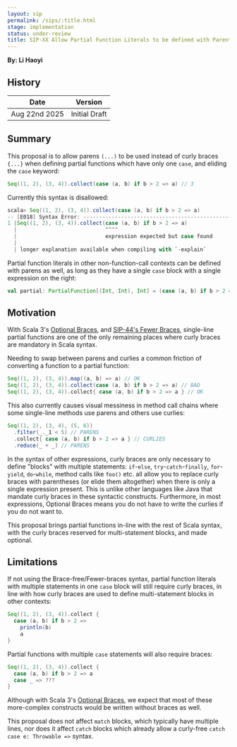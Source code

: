 ```yaml
---
layout: sip
permalink: /sips/:title.html
stage: implementation
status: under-review
title: SIP-XX Allow Partial Function Literals to be defined with Parentheses
---
```


**By: Li Haoyi**

## History

| Date          | Version            |
|---------------|--------------------|
| Aug 22nd 2025 | Initial Draft      |

## Summary

This proposal is to allow parens `(...)` to be used instead of curly braces `{...}`
when defining partial functions which have only one `case`, and eliding the `case` keyword:


```scala
Seq((1, 2), (3, 4)).collect(case (a, b) if b > 2 => a) // 3
```

Currently this syntax is disallowed:

```scala
scala> Seq((1, 2), (3, 4)).collect(case (a, b) if b > 2 => a)
-- [E018] Syntax Error: --------------------------------------------------------
1 |Seq((1, 2), (3, 4)).collect(case (a, b) if b > 2 => a)
  |                            ^^^^
  |                            expression expected but case found
  |
  | longer explanation available when compiling with `-explain`
```

Partial function literals in other non-function-call contexts can be defined with parens as well,
as long as they have a single `case` block with a single expression on the right:

```scala
val partial: PartialFunction[(Int, Int), Int] = (case (a, b) if b > 2 => a)
```

## Motivation

With Scala 3's [Optional Braces](https://docs.scala-lang.org/scala3/reference/other-new-features/indentation.html),
and [SIP-44's Fewer Braces](https://docs.scala-lang.org/sips/fewer-braces.html), single-line
partial functions are one of the only remaining places where curly braces are mandatory in Scala
syntax.

Needing to swap between parens and curlies a common friction of converting a function to 
a partial function:

```scala
Seq((1, 2), (3, 4)).map((a, b) => a) // OK
Seq((1, 2), (3, 4)).collect(case (a, b) if b > 2 => a) // BAD
Seq((1, 2), (3, 4)).collect{ case (a, b) if b > 2 => a } // OK
```

This also currently causes visual messiness in method call chains where some single-line 
methods use parens and others use curlies:

```scala
Seq((1, 2), (3, 4), (5, 6))
  .filter(_._1 < 5) // PARENS
  .collect{ case (a, b) if b > 2 => a } // CURLIES
  .reduce(_ + _) // PARENS
```

In the syntax of other expressions, curly braces are only
necessary to define "blocks" with multiple statements: `if`-`else`, `try`-`catch`-`finally`,
`for`-`yield`, `do`-`while`, method calls like `foo()` etc. all allow you to replace curly braces
with parentheses (or elide them altogether) when there is only a single expression present.
This is unlike other languages like Java that mandate curly braces in these syntactic constructs.
Furthermore, in most expressions, Optional Braces means you do not have to write the curlies
if you do not want to.

This proposal brings partial functions in-line with the rest of Scala syntax, with the curly
braces reserved for multi-statement blocks, and made optional.

## Limitations

If not using the Brace-free/Fewer-braces syntax, partial function literals with multiple 
statements in one `case` block will still require curly braces, in line with how curly 
braces are used to define multi-statement blocks in other contexts: 

```scala
Seq((1, 2), (3, 4)).collect {
  case (a, b) if b > 2 =>
    println(b)  
    a
}
```

Partial functions with multiple `case` statements will also require braces: 

```scala
Seq((1, 2), (3, 4)).collect {
  case (a, b) if b > 2 => a
  case _ => ???
}
```

Although with Scala 3's [Optional Braces](https://docs.scala-lang.org/scala3/reference/other-new-features/indentation.html),
we expect that most of these more-complex constructs would be written without braces as well.

This proposal does not affect `match` blocks, which typically have multiple lines, nor does
it affect `catch` blocks which already allow a curly-free `catch case e: Throwable =>` syntax.


